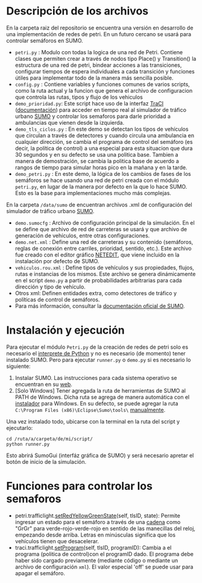 # Descripción de los archivos
En la carpeta raiz del repositorio se encuentra una versión en desarrollo de una implementación de redes de petri. En un futuro cercano se usará para controlar semáforos en SUMO.
+ `petri.py` : Modulo con todas la logica de una red de Petri. Contiene clases que permiten crear a través de nodos tipo Place() y Transition() la estructura de una red de petri, bindear acciones a las transiciones, configurar tiempos de espera individuales a cada transición y funciones útiles para implementar todo de la manera más sencilla posible.
+ `config.py` : Contiene variables y funciones comunes de varios scripts, como la ruta actual y la funcion que genera el archivo de configuracion que controla las rutas, tipos y flujo de los vehiculos
+ `demo_prioridad.py`: Este script hace uso de la interfaz [TraCI](http://sumo.sourceforge.net/userdoc/TraCI.html) ([documentación](https://sumo.dlr.de/daily/pydoc/traci.html)) para acceder en tiempo real al simulador de tráfico urbano [SUMO](http://sumo.sourceforge.net/userdoc/index.html) y controlar los semaforos para darle prioridad a ambulancias que vienen desde la izquierda.
+ `demo_tls_ciclos.py` : En este demo se detectan los tipos de vehículos que circulan a través de detectores y cuando circula una ambulancia en cualquier dirección, se cambia el programa de control del semáforo (es decir, la política de control) a una especial para esta situacion que dura 30 segundos y en su defecto se usa una politica base. Tambien a manera de demostración, se cambia la politica base de acuerdo a rangos de tiempo para simular horas pico en la mañana y en la tarde.
+ `demo_petri.py` : En este demo, la lógica de los cambios de fases de los semáforos se hace usando una red de petri creada con el módulo `petri.py`, en lugar de la manera por defecto en la que lo hace SUMO. Esto es la base para implementaciones mucho más complejas.

En la carpeta `/data/sumo` de encuentran archivos .xml de configuración del simulador de tráfico urbano [SUMO](http://sumo.sourceforge.net/userdoc/index.html).
+ `demo.sumocfg` : Archivo de configuración principal de la simulación. En el se define que archivo de red de carreteras se usará y que archivo de generación de vehículos, entre otras configuraciones.
+ `demo.net.xml` : Define una red de carreteras y su contenido (semáforos, reglas de conexión entre carriles, prioridad, sentido, etc.). Este archivo fue creado con el editor gráfico [NETEDIT](http://sumo.sourceforge.net/userdoc/NETEDIT.html), que viene incluido en la instalación por defecto de SUMO.
+ `vehiculos.rou.xml` : Define tipos de vehículos y sus propiedades, flujos, rutas e instancias de los mismos. Este archivo se genera dinámicamente en el script `demo.py` a partir de probabilidades arbitrarias para cada dirección y tipo de vehículo.
+ Otros xml: Definen entidades extra, como detectores de tráfico y políticas de control de semáforos.
+ Para más información, consultar la [documentación oficial de SUMO](http://sumo.sourceforge.net/userdoc/SUMO_User_Documentation.html).

# Instalación y ejecución
Para ejecutar el módulo `Petri.py` de la creación de redes de petri solo es necesario el [interprete de Python](https://www.python.org/downloads/) y no es necesario (de momento) tener instalado SUMO. Pero para ejecutar `runner.py` o `demo.py` si es necesario lo siguiente:
1. Instalar SUMO. Las instrucciones para cada sistema operativo se encuentran en su [web](https://sumo.dlr.de/docs/Downloads.php).
2. [Solo Windows] Tener agregada la ruta de herramientas de SUMO al PATH de Windows. Dicha ruta se agrega de manera automática con el [instalador](https://sumo.dlr.de/releases/1.3.1/sumo-win64-1.3.1.msi) para Windows. En su defecto, se puede agregar la ruta `C:\Program Files (x86)\Eclipse\Sumo\tools\` [manualmente](https://www.java.com/en/download/help/path.xml).

Una vez instalado todo, ubicarse con la terminal en la ruta del script y ejecutarlo:
```
cd /ruta/a/carpeta/de/mi/script/
python runner.py
```
Esto abrirá SumoGui (interfáz gráfica de SUMO) y será necesario apretar el botón de inicio de la simulación.

<!-- # Uso futuro de la red de petri
 + Se toma al conjunto de agentes en cada semaforo como un [sistema distribuido](https://en.wikipedia.org/wiki/Distributed_computing).
 + Se los agentes se comunican unos con otros pasandose mensajes para lograr un objetivo común. -->

# Funciones para controlar los semaforos
+ petri.trafficlight.[setRedYellowGreenState](https://sumo.dlr.de/daily/pydoc/traci._trafficlight.html#TrafficLightDomain-setRedYellowGreenState)(self, tlsID, state): Permite ingresar un estado para el semáforo a través de una [cadena](https://sumo.dlr.de/docs/Simulation/Traffic_Lights.html#signal_state_definitions) como "GrGr" para verde-rojo-verde-rojo en sentido de las manecillas del reloj, empezando desde arriba. Letras en minúsculas significa que los vehículos tienen que desacelerar. 
+ traci.trafficlight.[setProgram](https://sumo.dlr.de/daily/pydoc/traci._trafficlight.html#TrafficLightDomain-setProgram)(self, tlsID, programID): Cambia a el programa (politica de control)con el programID dado. El programa debe haber sido cargado previamente (mediante código o mediante un archivo de configuración `xml`). El valor especial 'off' se puede usar para apagar el semáforo.
